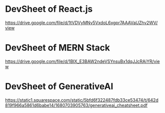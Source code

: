 # DevSheet of React.js

https://drive.google.com/file/d/1tVDVyMNv5VxdoL6xgpr7AAAVaUZhv2WV/view

# DevSheet of MERN Stack

https://drive.google.com/file/d/1BIX_E3BAW2ndeVSYnsuBx1dqJJcRAiYR/view

# DevSheet of GenerativeAI
https://static1.squarespace.com/static/5bfd6f322487fdb33ce53474/t/642d819f966a5861d6babe14/1680703905763/generativeai_cheatsheet.pdf
